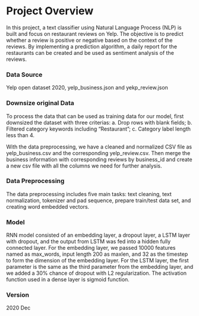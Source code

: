 # Project Overview
In this project, a text classifier using Natural Language Process (NLP) is built and focus on restaurant reviews on Yelp. 
The objective is to predict whether a review is positive or negative based on the context of the reviews. By implementing a prediction algorithm, a daily report for
the restaurants can be created and be used as sentiment analysis of the reviews.

### Data Source
Yelp open dataset 2020, yelp_business.json and yekp_review.json

### Downsize original Data 
To process the data that can be used as training data for our model, first downsized the dataset with three criterias: 
a. Drop rows with blank fields; 
b. Filtered category keywords including “Restaurant”; 
c. Category label length less than 4. 

With the data preprocessing, we have a cleaned and normalized CSV file as yelp_business.csv and the corresponding yelp_review.csv. Then merge the business information with corresponding reviews by business_id and create a new csv file with all the columns we need for further analysis.

### Data Preprocessing
The data preprocessing includes five main tasks: 
text cleaning, text normalization, tokenizer and pad sequence, prepare train/test data set, and creating word embedded vectors.

### Model
RNN model consisted of an embedding layer, a dropout layer, a LSTM layer with dropout, and the output from LSTM was fed into a hidden fully connected layer. For the
embedding layer, we passed 10000 features named as max_words, input length 200 as maxlen, and 32 as the timestep to form the dimension of the embedding layer. For the LSTM layer, the first parameter is the same as the third parameter from the embedding layer, and we added a 30% chance of dropout with L2 regularization. The activation function used in a dense layer is sigmoid function.

### Version
2020 Dec
